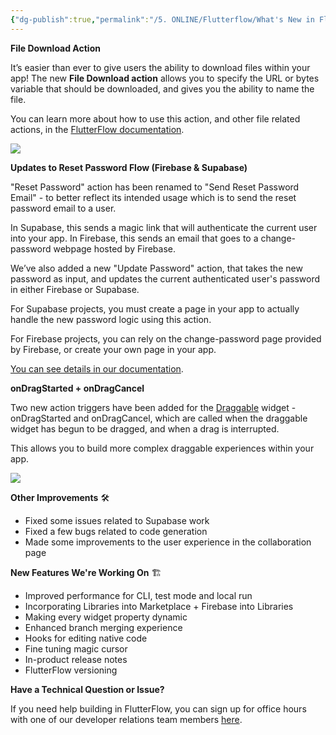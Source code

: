 ```yaml
---
{"dg-publish":true,"permalink":"/5. ONLINE/Flutterflow/What's New in FlutterFlow  November 20, 2024/","title":"What's New in FlutterFlow | November 20, 2024","tags":["clippings"],"created":"2024-11-26T10:03:03.147-03:00","updated":"2024-11-26T10:03:14.001-03:00"}
---
```


**File Download Action**

It’s easier than ever to give users the ability to download files within your app! The new **File Download action** allows you to specify the URL or bytes variable that should be downloaded, and gives you the ability to name the file.

You can learn more about how to use this action, and other file related actions, in the [FlutterFlow documentation](https://docs.flutterflow.io/concepts/file-handling/download-file).

![](https://tribe-s3-production.imgix.net/YjkNbPMpsEOuoJKM5ZtXq?auto=compress,format&dl)

**Updates to Reset Password Flow (Firebase & Supabase)**

"Reset Password" action has been renamed to "Send Reset Password Email" - to better reflect its intended usage which is to send the reset password email to a user. 

In Supabase, this sends a magic link that will authenticate the current user into your app. In Firebase, this sends an email that goes to a change-password webpage hosted by Firebase.

We’ve also added a new "Update Password" action, that takes the new password as input, and updates the current authenticated user's password in either Firebase or Supabase. 

For Supabase projects, you must create a page in your app to actually handle the new password logic using this action.

For Firebase projects, you can rely on the change-password page provided by Firebase, or create your own page in your app. 

[You can see details in our documentation](https://docs.flutterflow.io/integrations/authentication/supabase/auth-actions/#reset-password-action).

**onDragStarted + onDragCancel**

Two new action triggers have been added for the [Draggable](https://docs.flutterflow.io/resources/ui/widgets/built-in-widgets/draggable/) widget - onDragStarted and onDragCancel, which are called when the draggable widget has begun to be dragged, and when a drag is interrupted.

This allows you to build more complex draggable experiences within your app. 

![](https://tribe-s3-production.imgix.net/s67gfbJdFHOAbrJFjPOhX?auto=compress,format&dl)

**Other Improvements** 🛠️

- Fixed some issues related to Supabase work
- Fixed a few bugs related to code generation
- Made some improvements to the user experience in the collaboration page

**New Features We're Working On** 🏗️

- Improved performance for CLI, test mode and local run
- Incorporating Libraries into Marketplace + Firebase into Libraries
- Making every widget property dynamic
- Enhanced branch merging experience
- Hooks for editing native code
- Fine tuning magic cursor
- In-product release notes
- FlutterFlow versioning

**Have a Technical Question or Issue?**

If you need help building in FlutterFlow, you can sign up for office hours with one of our developer relations team members [here](https://calendly.com/d/ck9k-hzz-ywc/flutterflow-devrel-office-hours?month=2024-10).